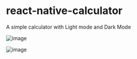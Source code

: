 # react-native-calculator
A simple calculator with Light mode and Dark Mode

![image](https://github.com/Js-Aditya/react-native-calculator/assets/83912961/f9a0c82b-795e-4590-8542-c246340eca47)









![image](https://github.com/Js-Aditya/react-native-calculator/assets/83912961/e251b7e9-0299-48cd-9587-6ed457a563fe)
